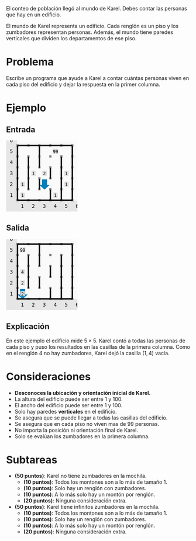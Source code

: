 El conteo de población llegó al mundo de Karel. Debes contar las personas que hay en un edificio.

El mundo de Karel representa un edificio. Cada renglón es un piso y los zumbadores representan personas. Además, el mundo
tiene paredes verticales que dividen los departamentos de ese piso.

# Problema

Escribe un programa que ayude a Karel a contar cuántas personas viven en cada piso del edificio y dejar la respuesta en la primer columna.

# Ejemplo

## Entrada

![Ejemplo de Entrada](sample.in.png)

## Salida

![Ejemplo de Salida](sample.out.png)

## Explicación

En este ejemplo el edificio mide $5 \times 5$. Karel contó a todas las personas de cada piso y puso los resultados en las casillas de la primera columna. Como en el renglón 4 no hay zumbadores, Karel dejó la casilla $(1, 4)$ vacía.

# Consideraciones

- **Desconoces la ubicación y orientación inicial de Karel.**
- La altura del edificio puede ser entre $1$ y $100$.
- El ancho del edificio puede ser entre $1$ y $100$.
- Solo hay paredes **verticales** en el edificio.
- Se asegura que se puede llegar a todas las casillas del edificio.
- Se asegura que en cada piso no viven mas de $99$ personas.
- No importa la posición ni orientación final de Karel.
- Solo se evalúan los zumbadores en la primera columna.

# Subtareas

- **(50 puntos)**: Karel no tiene zumbadores en la mochila.
  - **(10 puntos)**: Todos los montones son a lo más de tamaño 1.
  - **(10 puntos)**: Solo hay un renglón con zumbadores.
  - **(10 puntos)**: A lo más solo hay un montón por renglón.
  - **(20 puntos)**: Ninguna consideración extra.
- **(50 puntos)**: Karel tiene infinitos zumbadores en la mochila.
  - **(10 puntos)**: Todos los montones son a lo más de tamaño 1.
  - **(10 puntos)**: Solo hay un renglón con zumbadores.
  - **(10 puntos)**: A lo más solo hay un montón por renglón.
  - **(20 puntos)**: Ninguna consideración extra.
